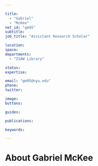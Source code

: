 ```yaml
---

title:
  - "Gabriel"
  - "McKee"
net_id: "gm95"
subtitle: 
job_title: "Assistant Research Scholar"

location: 
space: 
departments:
  - "ISAW Library"

status: 
expertise:

email: "gm95@nyu.edu"
phone: 
twitter: 

image: 
buttons:

guides:

publications:

keywords:

---
```


# About Gabriel McKee


